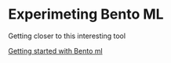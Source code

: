 # Experimeting Bento ML

Getting closer to this interesting tool

[Getting started with Bento ml](./getting_started_with_bentoml/README.md)